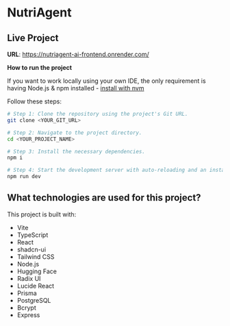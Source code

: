 # NutriAgent

## Live Project

**URL**: https://nutriagent-ai-frontend.onrender.com/



**How to run the project**

If you want to work locally using your own IDE, the only requirement is having Node.js & npm installed - [install with nvm](https://github.com/nvm-sh/nvm#installing-and-updating)

Follow these steps:

```sh
# Step 1: Clone the repository using the project's Git URL.
git clone <YOUR_GIT_URL>

# Step 2: Navigate to the project directory.
cd <YOUR_PROJECT_NAME>

# Step 3: Install the necessary dependencies.
npm i

# Step 4: Start the development server with auto-reloading and an instant preview.
npm run dev
```
## What technologies are used for this project?

This project is built with:

- Vite
- TypeScript
- React
- shadcn-ui
- Tailwind CSS
- Node.js
- Hugging Face
- Radix UI
- Lucide React
- Prisma
- PostgreSQL
- Bcrypt
- Express



